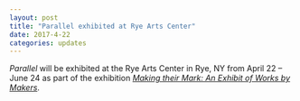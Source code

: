 ```yaml
---
layout: post
title: "Parallel exhibited at Rye Arts Center"
date: 2017-4-22
categories: updates
---
```


_Parallel_ will be exhibited at the Rye Arts Center in Rye, NY from April 22 – June 24 as part of the exhibition [_Making their Mark: An Exhibit of Works by Makers_](http://ryeartscenter.org/?page_id=7321).
